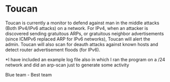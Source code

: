# Toucan

Toucan is currently a monitor to defend against man in the middle attacks (Both IPv4/IPv6 attacks) on a network. For IPv4, when an attacker is discovered sending gratuitous ARPs, or gratuitous neighbor advertisements (since ICMPv6 replaced ARP for IPv6 networks), Toucan will alert the admin. Toucan will also scan for deauth attacks against known hosts and detect router advertisement floods (for IPv6).

*I have included an example log file also in which I ran the program on a /24 network and did an arp-scan just to generate some activity

Blue team - Best team
